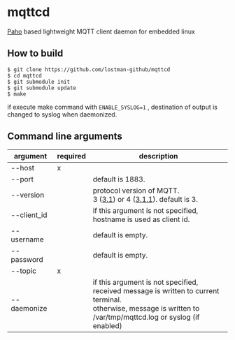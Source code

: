 mqttcd
======

[Paho](https://eclipse.org/paho/clients/c/embedded/) based lightweight MQTT client daemon for embedded linux

How to build
------------

```
$ git clone https://github.com/lostman-github/mqttcd
$ cd mqttcd
$ git submodule init
$ git submodule update
$ make
```

if execute make command with `ENABLE_SYSLOG=1` , destination of output is changed to syslog when daemonized.

Command line arguments
----------------------

| argument    | required | description           |
| ----------- | -------- | --------------------- |
| --host      | x        |                       |
| --port      |          | default is 1883.      |
| --version   |          | protocol version of MQTT.<br>3 ([3.1](http://public.dhe.ibm.com/software/dw/webservices/ws-mqtt/mqtt-v3r1.html)) or 4 ([3.1.1](http://docs.oasis-open.org/mqtt/mqtt/v3.1.1/os/mqtt-v3.1.1-os.html)). default is 3. |
| --client_id |          | if this argument is not specified, hostname is used as client id. |
| --username  |          | default is empty.     |
| --password  |          | default is empty.     |
| --topic     | x        |                       |
| --daemonize |          | if this argument is not specified, received message is written to current terminal.<br>otherwise, message is written to /var/tmp/mqttcd.log or syslog (if enabled) |
